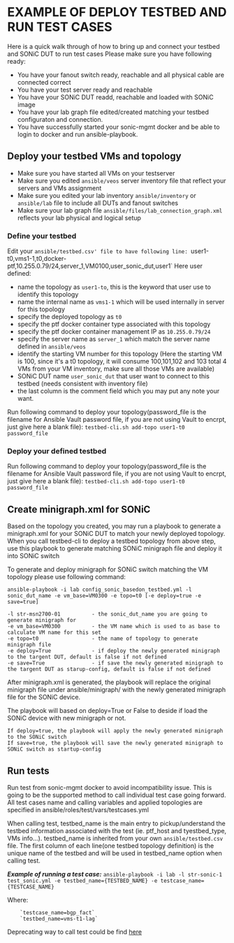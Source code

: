 
# **EXAMPLE OF DEPLOY TESTBED AND RUN TEST CASES**

Here is a quick walk through of how to bring up and connect your testbed and SONiC DUT to run test cases
Please make sure you have following ready:

  - You have your fanout switch ready, reachable and all physical cable are connected correct
  - You have your test server ready and reachable
  - You have your SONiC DUT readd, reachable and loaded with SONiC image
  - You have your lab graph file edited/created matching your testbed configuraton and connection.
  - You have successfully started your sonic-mgmt docker and be able to login to docker and run ansible-playbook.

## **Deploy your testbed VMs and topology**

  - Make sure you have started all VMs on your testserver
  - Make sure you edited `ansible/veos` server inventory file that reflect your servers and VMs assignment
  - Make sure you edited your lab inventory `ansible/inventory` or `ansible/lab` file to include all DUTs and fanout switches
  - Make sure your lab graph file `ansible/files/lab_connection_graph.xml` reflects your lab physical and logical setup

### Define your testbed

Edit your `ansible/testbed.csv' file to have following line:
  `user1-t0,vms1-1,t0,docker-ptf,10.255.0.79/24,server_1,VM0100,user_sonic_dut,user1`
  Here user defined:
  - name the topology as `user1-to`, this is the keyword that user use to identify this topology
  - name the internal name as `vms1-1` which will be used internally in server for this topology
  - specify the deployed topology as `t0`
  - specify the ptf docker container type associated with this topology
  - specify the ptf docker container management IP as `10.255.0.79/24`
  - specify the server name as `server_1` which match the server name defined in `ansible/veos`
  - identify the starting VM number for this topology (Here the starting VM is 100, since it's a t0 topology, it will consume 100,101,102 and 103 total 4 VMs from your VM inventory, make sure all those VMs are available)
  - SONiC DUT name `user_sonic_dut` that user want to connect to this testbed (needs consistent with inventory file)
  - the last column is the comment field which you may put any note your want.

Run following command to deploy your topology(password_file is the filename for Ansible Vault password file, if you are not using Vault to encrpt, just give here a blank file):
`testbed-cli.sh add-topo user1-t0 password_file`

### Deploy your defined testbed

Run following command to deploy your topology(password_file is the filename for Ansible Vault password file, if you are not using Vault to encrpt, just give here a blank file):
`testbed-cli.sh add-topo user1-t0 password_file`


## **Create minigraph.xml for SONiC**

Based on the topology you created, you may run a playbook to generate a minigraph.xml for your SONiC DUT to match your newly deployed topology. When you call testbed-cli to deploy a testbed topology from above step, use this playbook to generate matching SONiC minigraph file and deploy it into SONiC switch

To generate and deploy minigraph for SONiC switch matching the VM topology please use following command:

`ansible-playbook -i lab config_sonic_basedon_testbed.yml -l sonic_dut_name -e vm_base=VM0300 -e topo=t0 [-e deploy=true -e save=true]`

```Parameters
-l str-msn2700-01          - the sonic_dut_name you are going to generate minigraph for
-e vm_base=VM0300          - the VM name which is used to as base to calculate VM name for this set
-e topo=t0                 - the name of topology to generate minigraph file
-e deploy=True             - if deploy the newly generated minigraph to the targent DUT, default is false if not defined
-e save=True               - if save the newly generated minigraph to the targent DUT as starup-config, default is false if not defined
```

After minigraph.xml is generated, the playbook will replace the original minigraph file under ansible/minigraph/ with the newly generated minigraph file for the SONiC device.

The playbook will based on deploy=True or False to deside if load the SONiC device with new minigraph or not.
```
If deploy=true, the playbook will apply the newly generated minigraph to the SONiC switch
If save=true, the playbook will save the newly generated minigraph to SONiC switch as startup-config
```
## **Run tests**

Run test from sonic-mgmt docker to avoid incompatibility issue. This is going to be the supported method to call individual test case going forward. All test cases name and calling variables and applied topologies are specified in ansible/roles/test/vars/testcases.yml

When calling test, testbed_name is the main entry to pickup/understand the testbed information associated with the test (ie. ptf_host and tyestbed_type, VMs info...). testbed_name is inherited from your own `ansible/testbed.csv` file.  The first column of each line(one testbed topology definition) is the unique name of the testbed and will be used in testbed_name option when calling test.

***Example of running a test case:***
    `ansible-playbook -i lab -l str-sonic-1 test_sonic.yml -e testbed_name={TESTBED_NAME} -e testcase_name={TESTCASE_NAME}`

Where:
```
    `testcase_name=bgp_fact`
    `testbed_name=vms-t1-lag`
```

Deprecating way to call test could be find [here](/docs/ansible/README.test.md)
